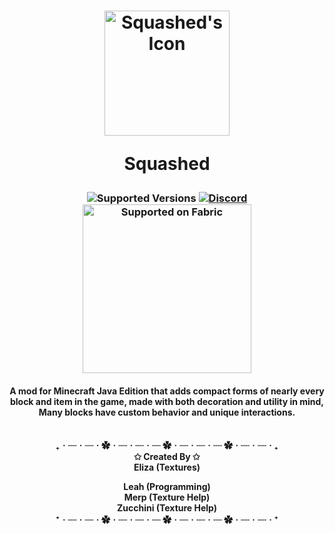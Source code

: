 <h1 align="center"><img src="https://github.com/Tellios-Projects/Squashed/blob/1.20.1/src/main/resources/assets/squashed/icon.png" alt="Squashed's Icon"width="200"> 
  
Squashed
<h3 align="center"> 
<img src="https://img.shields.io/badge/Available%20for-MC%201.20.1-c70039" alt="Supported Versions">
<a href="https://discord.gg/uNZQ5NbnMX"><img src="https://img.shields.io/static/v1?label= &message=Tellio's Projects&style=flat&logo=Discord&color=363b5c" alt="Discord"></a>
<br>
<a href="https://fabricmc.net/"><img src="https://cdn.discordapp.com/attachments/705864145169416313/969720133998239794/fabric_supported.png"alt="Supported on Fabric"width="270"></a> 

<h4 align="center"> 
A mod for Minecraft Java Edition that adds compact forms of nearly every block and item in the game, made with both decoration and utility in mind, 
Many blocks have custom behavior and unique interactions. <br>

<br>
<br> ₊ㆍ┈ㆍ┈ㆍ✿ㆍ┈ㆍ┈ㆍ┈ ✿ㆍ┈ㆍ┈ㆍ┈ ✿ㆍ┈ㆍ┈ㆍ₊ <br>
✩ Created By ✩
<br>
Eliza (Textures)

Leah (Programming) 
<br>Merp (Texture Help)
<br>Zucchini (Texture Help)
<br> ⁺ㆍ┈ㆍ┈ㆍ✿ㆍ┈ㆍ┈ㆍ┈ ✿ㆍ┈ㆍ┈ㆍ┈ ✿ㆍ┈ㆍ┈ㆍ⁺ </h4>
